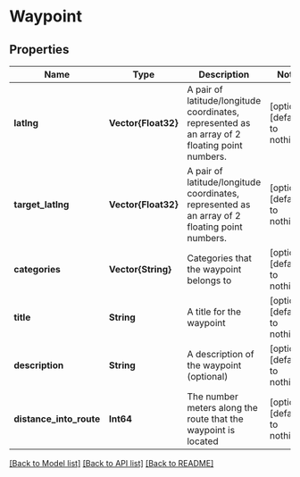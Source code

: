 # Waypoint


## Properties
Name | Type | Description | Notes
------------ | ------------- | ------------- | -------------
**latlng** | **Vector{Float32}** | A pair of latitude/longitude coordinates, represented as an array of 2 floating point numbers. | [optional] [default to nothing]
**target_latlng** | **Vector{Float32}** | A pair of latitude/longitude coordinates, represented as an array of 2 floating point numbers. | [optional] [default to nothing]
**categories** | **Vector{String}** | Categories that the waypoint belongs to | [optional] [default to nothing]
**title** | **String** | A title for the waypoint | [optional] [default to nothing]
**description** | **String** | A description of the waypoint (optional) | [optional] [default to nothing]
**distance_into_route** | **Int64** | The number meters along the route that the waypoint is located | [optional] [default to nothing]


[[Back to Model list]](../../README.md#models) [[Back to API list]](../../README.md#api-endpoints) [[Back to README]](../../README.md)


